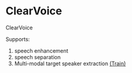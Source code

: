 # ClearVoice
ClearVoice

Supports:
1. speech enhancement
2. speech separation
3. Multi-modal target speaker extraction [(Train)](./train/target_speaker_extraction/README.md)
